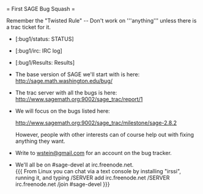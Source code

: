= First SAGE Bug Squash =

Remember the "Twisted Rule" -- Don't work on '''anything''' unless there is a trac ticket for it.

 * [:bug1/status: STATUS]

 * [:bug1/irc: IRC log]

 * [:bug1/Results: Results]

 * The base version of SAGE we'll start with is here:
      http://sage.math.washington.edu/bug/

 * The trac server with all the bugs is here:
      http://www.sagemath.org:9002/sage_trac/report/1
 
 * We will focus on the bugs listed here:

      http://www.sagemath.org:9002/sage_trac/milestone/sage-2.8.2

   However, people with other interests can of course help out with fixing anything they want. 
   

 * Write to wstein@gmail.com for an account on the bug tracker. 

 * We'll all be on #sage-devel at irc.freenode.net.  
{{{
From Linux you can chat via a text console by installing "irssi", running it, and typing 
  /SERVER add irc.freenode.net 
  /SERVER irc.freenode.net
  /join #sage-devel
}}}


 
